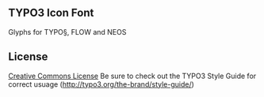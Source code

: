 ## TYPO3 Icon Font

Glyphs for TYPO§, FLOW and NEOS



## License

[Creative Commons License](http://creativecommons.org/licenses/by-sa/3.0/deed.en_US)
Be sure to check out the TYPO3 Style Guide for correct usuage (http://typo3.org/the-brand/style-guide/)

